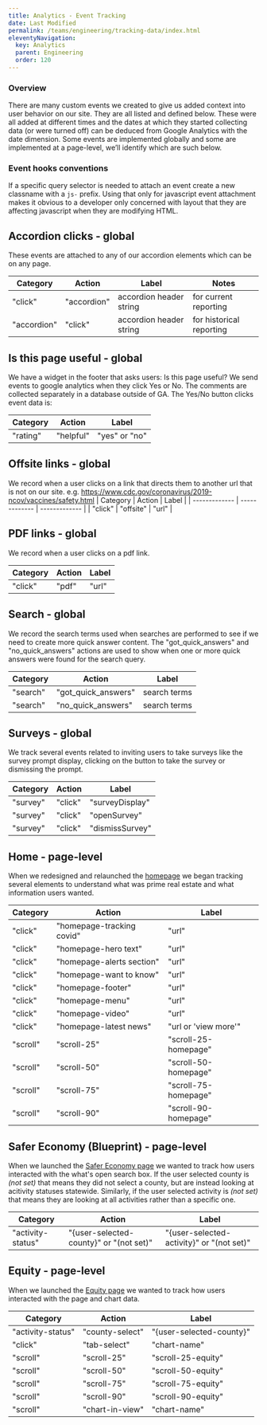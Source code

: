 ```yaml
---
title: Analytics - Event Tracking
date: Last Modified 
permalink: /teams/engineering/tracking-data/index.html
eleventyNavigation:
  key: Analytics
  parent: Engineering
  order: 120
---
```

### Overview
There are many custom events we created to give us added context into user behavior on our site. They are all listed and defined below. These were all added at different times and the dates at which they started collecting data (or were turned off) can be deduced from Google Analytics with the date dimension. Some events are implemented globally and some are implemented at a page-level, we’ll identify which are such below.  

### Event hooks conventions

If a specific query selector is needed to attach an event create a new classname with a ```js-``` prefix. Using that only for javascript event attachment makes it obvious to a developer only concerned with layout that they are affecting javascript when they are modifying HTML.

## Accordion clicks - global

These events are attached to any of our accordion elements which can be on any page.

| Category  | Action | Label | Notes |
| ------------- | ------------- | ------------- | ------------- |
| "click"  | "accordion"  | accordion header string  | for current reporting |
| "accordion"  | "click"  | accordion header string  | for historical reporting |

## Is this page useful - global

We have a widget in the footer that asks users: Is this page useful? We send events to google analytics when they click Yes or No. The comments are collected separately in a database outside of GA. The Yes/No button clicks event data is:

| Category  | Action | Label |
| ------------- | ------------- | ------------- |
| "rating"  | "helpful"  | "yes" or "no"  |

## Offsite links - global

We record when a user clicks on a link that directs them to another url that is not on our site. e.g. https://www.cdc.gov/coronavirus/2019-ncov/vaccines/safety.html
| Category  | Action | Label |
| ------------- | ------------- | ------------- |
| "click"  | "offsite"  | "url"  |

## PDF links - global

We record when a user clicks on a pdf link.

| Category  | Action | Label |
| ------------- | ------------- | ------------- |
| "click"  | "pdf"  | "url"  |

## Search - global

We record the search terms used when searches are performed to see if we need to create more quick answer content. The "got_quick_answers" and "no_quick_answers" actions are used to show when one or more quick answers were found for the search query.

| Category  | Action | Label |
| ------------- | ------------- | ------------- |
| "search"  | "got_quick_answers"  | search terms  |
| "search"  | "no_quick_answers"  | search terms  |

## Surveys - global

We track several events related to inviting users to take surveys like the survey prompt display, clicking on the button to take the survey or dismissing the prompt.

| Category  | Action | Label |
| ------------- | ------------- | ------------- |
| "survey"  | "click"  | "surveyDisplay"  |
| "survey"  | "click"  | "openSurvey"  |
| "survey"  | "click"  | "dismissSurvey"  |

## Home - page-level

When we redesigned and relaunched the [homepage](https://covid19.ca.gov/) we began tracking several elements to understand what was prime real estate and what information users wanted.

| Category  | Action | Label |
| ------------- | ------------- | ------------- |
| "click"  | "homepage-tracking covid"  | "url"  |
| "click"  | "homepage-hero text"  | "url"  |
| "click"  | "homepage-alerts section"  | "url"  |
| "click"  | "homepage-want to know"  | "url"  |
| "click"  | "homepage-footer"  | "url"  |
| "click"  | "homepage-menu"  | "url"  |
| "click"  | "homepage-video"  | "url"  |
| "click"  | "homepage-latest news"  | "url or 'view more'"  |
| "scroll"  | "scroll-25" | "scroll-25-homepage" |
| "scroll"  | "scroll-50" | "scroll-50-homepage" |
| "scroll"  | "scroll-75" | "scroll-75-homepage" |
| "scroll"  | "scroll-90" | "scroll-90-homepage" |

## Safer Economy (Blueprint) - page-level

When we launched the [Safer Economy page](https://covid19.ca.gov/safer-economy/) we wanted to track how users interacted with the what's open search box. If the user selected county is _(not set)_ that means they did not select a county, but are instead looking at acitivity statuses statewide. Similarly, if the user selected activity is _(not set)_ that means they are looking at all activities rather than a specific one.

| Category  | Action | Label |
| ------------- | ------------- | ------------- |
| "activity-status"  | "{user-selected-county}" or "(not set)"  | "{user-selected-activity}" or "(not set)" |

## Equity - page-level

When we launched the [Equity page](https://covid19.ca.gov/equity/) we wanted to track how users interacted with the page and chart data.

| Category  | Action | Label |
| ------------- | ------------- | ------------- |
| "activity-status"  | "county-select" | "{user-selected-county}" |
| "click"  | "tab-select" | "chart-name" |
| "scroll"  | "scroll-25" | "scroll-25-equity" |
| "scroll"  | "scroll-50" | "scroll-50-equity" |
| "scroll"  | "scroll-75" | "scroll-75-equity" |
| "scroll"  | "scroll-90" | "scroll-90-equity" |
| "scroll"  | "chart-in-view" | "chart-name" |
